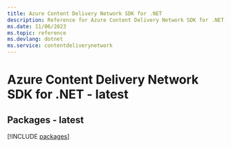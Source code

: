 ```yaml
---
title: Azure Content Delivery Network SDK for .NET
description: Reference for Azure Content Delivery Network SDK for .NET
ms.date: 11/06/2023
ms.topic: reference
ms.devlang: dotnet
ms.service: contentdeliverynetwork
---
```

# Azure Content Delivery Network SDK for .NET - latest
## Packages - latest
[!INCLUDE [packages](content-delivery-network-index.md)]